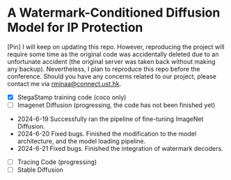 # A Watermark-Conditioned Diffusion Model for IP Protection
[Pin] I will keep on updating this repo. However, reproducing the project will require some time as the original code was accidentally deleted due to an unfortunate accident (the original server was taken back without making any backup). Nevertheless, I plan to reproduce this repo before the conference. Should you have any concerns related to our project, please contact me via rminaa@connect.ust.hk.
- [x] StegaStamp training code (coco only)
- [ ] Imagenet Diffusion (progressing, the code has not been finished yet)
* 2024-6-19 Successfully ran the pipeline of fine-tuning ImageNet Diffusion.
* 2024-6-20 Fixed bugs. Finished the modification to the model architecture, and the model loading pipeline.
* 2024-6-21 Fixed bugs. Finished the integration of watermark decoders.
- [ ] Tracing Code (progressing)
- [ ] Stable Diffusion
